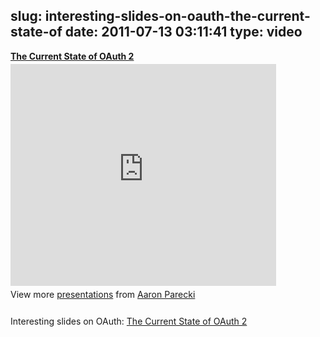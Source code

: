 slug: interesting-slides-on-oauth-the-current-state-of
date: 2011-07-13 03:11:41
type: video
---

<div style="width:425px" id="__ss_8391407"> <strong style="display:block;margin:12px 0 4px"><a href="http://www.slideshare.net/aaronpk/the-current-state-of-oauth-2" title="The Current State of OAuth 2" target="_blank">The Current State of OAuth 2</a></strong> <iframe src="http://www.slideshare.net/slideshow/embed_code/8391407" width="425" height="355" frameborder="0" marginwidth="0" marginheight="0" scrolling="no"></iframe> <div style="padding:5px 0 12px"> View more <a href="http://www.slideshare.net/" target="_blank">presentations</a> from <a href="http://www.slideshare.net/aaronpk" target="_blank">Aaron Parecki</a> </div> </div>

Interesting slides on OAuth: [The Current State of OAuth 2](http://www.slideshare.net/aaronpk/the-current-state-of-oauth-2?from=ss_embed)
